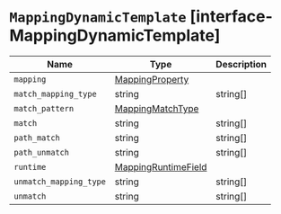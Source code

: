 # `MappingDynamicTemplate` [interface-MappingDynamicTemplate]

| Name | Type | Description |
| - | - | - |
| `mapping` | [MappingProperty](./MappingProperty.md) | &nbsp; |
| `match_mapping_type` | string | string[] | &nbsp; |
| `match_pattern` | [MappingMatchType](./MappingMatchType.md) | &nbsp; |
| `match` | string | string[] | &nbsp; |
| `path_match` | string | string[] | &nbsp; |
| `path_unmatch` | string | string[] | &nbsp; |
| `runtime` | [MappingRuntimeField](./MappingRuntimeField.md) | &nbsp; |
| `unmatch_mapping_type` | string | string[] | &nbsp; |
| `unmatch` | string | string[] | &nbsp; |
